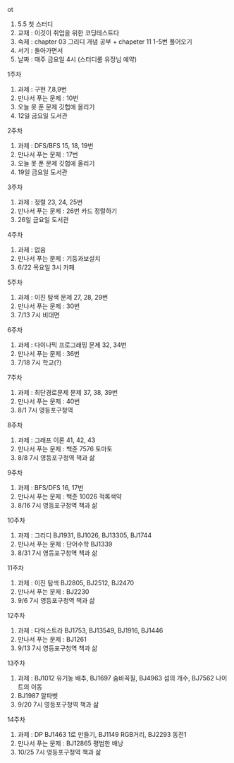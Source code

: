ot
1. 5.5 첫 스터디
2. 교재 : 이것이 취업을 위한 코딩테스트다
3. 숙제 : chapter 03 그리디 개념 공부 + chapeter 11 1-5번 풀어오기
4. 서기 : 돌아가면서
5. 날짜 : 매주 금요일 4시 (스터디룸 유정님 예약)

1주차
1. 과제 : 구현 7,8,9번
2. 만나서 푸는 문제 : 10번
3. 오늘 못 푼 문제 깃헙에 올리기
4. 12일 금요일 도서관

2주차
1. 과제 : DFS/BFS 15, 18, 19번
2. 만나서 푸는 문제 : 17번
3. 오늘 못 푼 문제 깃헙에 올리기
4. 19일 금요일 도서관

3주차
1. 과제 : 정렬 23, 24, 25번
2. 만나서 푸는 문제 : 26번 카드 정렬하기
3. 26일 금요일 도서관

4주차
1. 과제 : 없음
2. 만나서 푸는 문제 : 기둥과보설치
3. 6/22 목요일 3시 카페

5주차
1. 과제 : 이진 탐색 문제 27, 28, 29번
2. 만나서 푸는 문제 : 30번
3. 7/13 7시 비대면

6주차
1. 과제 : 다이나믹 프로그래밍 문제 32, 34번
2. 만나서 푸는 문제 : 36번
3. 7/18 7시 학교(?)


7주차
1. 과제 : 최단경로문제 문제 37, 38, 39번
2. 만나서 푸는 문제 : 40번
3. 8/1 7시 영등포구청역


8주차
1. 과제 : 그래프 이론 41, 42, 43
2. 만나서 푸는 문제 : 백준 7576 토마토
3. 8/8 7시 영등포구청역 책과 삶

9주차
1. 과제 : BFS/DFS 16, 17번
2. 만나서 푸는 문제 : 백준 10026 적록색약
3. 8/16 7시 영등포구청역 책과 삶

10주차
1. 과제 : 그리디 BJ1931, BJ1026, BJ13305, BJ1744
2. 만나서 푸는 문제 : 단어수학 BJ1339
3. 8/31 7시 영등포구청역 책과 삶

11주차
1. 과제 : 이진 탐색 BJ2805, BJ2512, BJ2470
2. 만나서 푸는 문제 : BJ2230
3. 9/6 7시 영등포구청역 책과 삶

12주차
1. 과제 : 다익스트라 BJ1753, BJ13549, BJ1916, BJ1446
2. 만나서 푸는 문제 : BJ1261
3. 9/13 7시 영등포구청역 책과 삶

13주차
1. 과제 : BJ1012 유기농 배추, BJ1697 숨바꼭질, BJ4963 섬의 개수, BJ7562 나이트의 이동
2. BJ1987 알파벳
3. 9/20 7시 영등포구청역 책과 삶

14주차
1. 과제 : DP BJ1463 1로 만들기, BJ1149 RGB거리, BJ2293 동전1
2. 만나서 푸는 문제 : BJ12865 평범한 배낭
3. 10/25 7시 영등포구청역 책과 삶